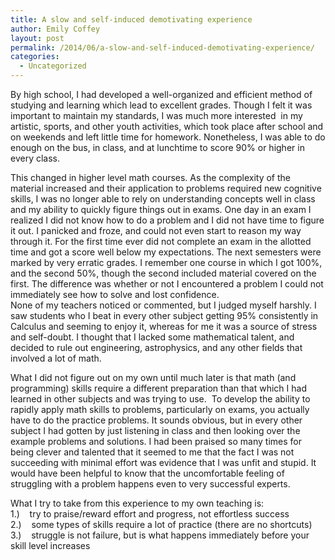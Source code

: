```yaml
---
title: A slow and self-induced demotivating experience
author: Emily Coffey
layout: post
permalink: /2014/06/a-slow-and-self-induced-demotivating-experience/
categories:
  - Uncategorized
---
```

By high school, I had developed a well-organized and efficient method of studying and learning which lead to excellent grades. Though I felt it was important to maintain my standards, I was much more interested  in my artistic, sports, and other youth activities, which took place after school and on weekends and left little time for homework. Nonetheless, I was able to do enough on the bus, in class, and at lunchtime to score 90% or higher in every class.

This changed in higher level math courses. As the complexity of the material increased and their application to problems required new cognitive skills, I was no longer able to rely on understanding concepts well in class and my ability to quickly figure things out in exams. One day in an exam I realized I did not know how to do a problem and I did not have time to figure it out. I panicked and froze, and could not even start to reason my way through it. For the first time ever did not complete an exam in the allotted time and got a score well below my expectations. The next semesters were marked by very erratic grades. I remember one course in which I got 100%, and the second 50%, though the second included material covered on the first. The difference was whether or not I encountered a problem I could not immediately see how to solve and lost confidence.  
None of my teachers noticed or commented, but I judged myself harshly. I saw students who I beat in every other subject getting 95% consistently in Calculus and seeming to enjoy it, whereas for me it was a source of stress and self-doubt. I thought that I lacked some mathematical talent, and decided to rule out engineering, astrophysics, and any other fields that involved a lot of math.

What I did not figure out on my own until much later is that math (and programming) skills require a different preparation than that which I had learned in other subjects and was trying to use.  To develop the ability to rapidly apply math skills to problems, particularly on exams, you actually have to do the practice problems. It sounds obvious, but in every other subject I had gotten by just listening in class and then looking over the example problems and solutions. I had been praised so many times for being clever and talented that it seemed to me that the fact I was not succeeding with minimal effort was evidence that I was unfit and stupid. It would have been helpful to know that the uncomfortable feeling of struggling with a problem happens even to very successful experts.

What I try to take from this experience to my own teaching is:  
1.)    try to praise/reward effort and progress, not effortless success  
2.)    some types of skills require a lot of practice (there are no shortcuts)  
3.)    struggle is not failure, but is what happens immediately before your skill level increases